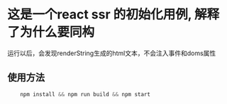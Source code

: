 # 这是一个react ssr 的初始化用例, 解释了为什么要同构
运行以后，会发现renderString生成的html文本，不会注入事件和doms属性
## 使用方法
```javascript
    npm install && npm run build && npm start
```
